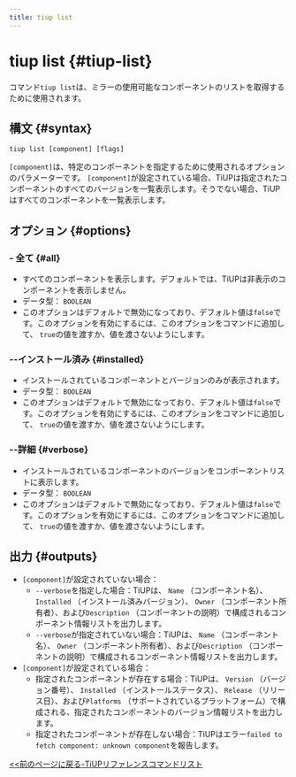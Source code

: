 ```yaml
---
title: tiup list
---
```


# tiup list {#tiup-list}

コマンド`tiup list`は、ミラーの使用可能なコンポーネントのリストを取得するために使用されます。

## 構文 {#syntax}

```shell
tiup list [component] [flags]
```

`[component]`は、特定のコンポーネントを指定するために使用されるオプションのパラメーターです。 `[component]`が設定されている場合、TiUPは指定されたコンポーネントのすべてのバージョンを一覧表示します。そうでない場合、TiUPはすべてのコンポーネントを一覧表示します。

## オプション {#options}

### - 全て {#all}

-   すべてのコンポーネントを表示します。デフォルトでは、TiUPは非表示のコンポーネントを表示しません。
-   データ型： `BOOLEAN`
-   このオプションはデフォルトで無効になっており、デフォルト値は`false`です。このオプションを有効にするには、このオプションをコマンドに追加して、 `true`の値を渡すか、値を渡さないようにします。

### --インストール済み {#installed}

-   インストールされているコンポーネントとバージョンのみが表示されます。
-   データ型： `BOOLEAN`
-   このオプションはデフォルトで無効になっており、デフォルト値は`false`です。このオプションを有効にするには、このオプションをコマンドに追加して、 `true`の値を渡すか、値を渡さないようにします。

### --詳細 {#verbose}

-   インストールされているコンポーネントのバージョンをコンポーネントリストに表示します。
-   データ型： `BOOLEAN`
-   このオプションはデフォルトで無効になっており、デフォルト値は`false`です。このオプションを有効にするには、このオプションをコマンドに追加して、 `true`の値を渡すか、値を渡さないようにします。

## 出力 {#outputs}

-   `[component]`が設定されていない場合：
    -   `--verbose`を指定した場合：TiUPは、 `Name` （コンポーネント名）、 `Installed` （インストール済みバージョン）、 `Owner` （コンポーネント所有者）、および`Description` （コンポーネントの説明）で構成されるコンポーネント情報リストを出力します。
    -   `--verbose`が指定されていない場合：TiUPは、 `Name` （コンポーネント名）、 `Owner` （コンポーネント所有者）、および`Description` （コンポーネントの説明）で構成されるコンポーネント情報リストを出力します。
-   `[component]`が設定されている場合：
    -   指定されたコンポーネントが存在する場合：TiUPは、 `Version` （バージョン番号）、 `Installed` （インストールステータス）、 `Release` （リリース日）、および`Platforms` （サポートされているプラットフォーム）で構成される、指定されたコンポーネントのバージョン情報リストを出力します。
    -   指定されたコンポーネントが存在しない場合：TiUPはエラー`failed to fetch component: unknown component`を報告します。

[&lt;&lt;前のページに戻る-TiUPリファレンスコマンドリスト](/tiup/tiup-reference.md#command-list)
